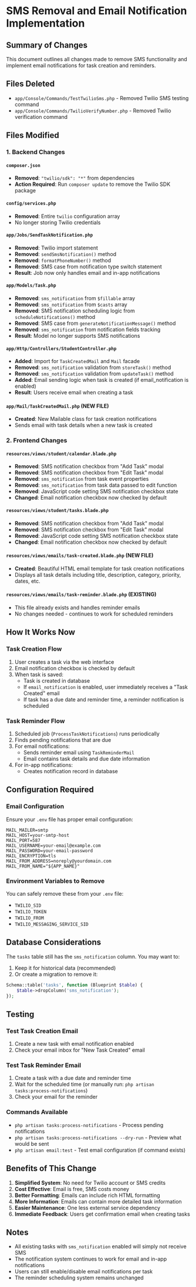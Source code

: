 # SMS Removal and Email Notification Implementation

## Summary of Changes

This document outlines all changes made to remove SMS functionality and implement email notifications for task creation and reminders.

## Files Deleted
- `app/Console/Commands/TestTwilioSms.php` - Removed Twilio SMS testing command
- `app/Console/Commands/TwilioVerifyNumber.php` - Removed Twilio verification command

## Files Modified

### 1. Backend Changes

#### `composer.json`
- **Removed**: `"twilio/sdk": "*"` from dependencies
- **Action Required**: Run `composer update` to remove the Twilio SDK package

#### `config/services.php`
- **Removed**: Entire `twilio` configuration array
- No longer storing Twilio credentials

#### `app/Jobs/SendTaskNotification.php`
- **Removed**: Twilio import statement
- **Removed**: `sendSmsNotification()` method
- **Removed**: `formatPhoneNumber()` method
- **Removed**: SMS case from notification type switch statement
- **Result**: Job now only handles email and in-app notifications

#### `app/Models/Task.php`
- **Removed**: `sms_notification` from `$fillable` array
- **Removed**: `sms_notification` from `$casts` array
- **Removed**: SMS notification scheduling logic from `scheduleNotifications()` method
- **Removed**: SMS case from `generateNotificationMessage()` method
- **Removed**: `sms_notification` from notification fields tracking
- **Result**: Model no longer supports SMS notifications

#### `app/Http/Controllers/StudentController.php`
- **Added**: Import for `TaskCreatedMail` and `Mail` facade
- **Removed**: `sms_notification` validation from `storeTask()` method
- **Removed**: `sms_notification` validation from `updateTask()` method
- **Added**: Email sending logic when task is created (if email_notification is enabled)
- **Result**: Users receive email when creating a task

#### `app/Mail/TaskCreatedMail.php` (NEW FILE)
- **Created**: New Mailable class for task creation notifications
- Sends email with task details when a new task is created

### 2. Frontend Changes

#### `resources/views/student/calendar.blade.php`
- **Removed**: SMS notification checkbox from "Add Task" modal
- **Removed**: SMS notification checkbox from "Edit Task" modal
- **Removed**: `sms_notification` from task event properties
- **Removed**: `sms_notification` from task data passed to edit function
- **Removed**: JavaScript code setting SMS notification checkbox state
- **Changed**: Email notification checkbox now checked by default

#### `resources/views/student/tasks.blade.php`
- **Removed**: SMS notification checkbox from "Add Task" modal
- **Removed**: SMS notification checkbox from "Edit Task" modal
- **Removed**: JavaScript code setting SMS notification checkbox state
- **Changed**: Email notification checkbox now checked by default

#### `resources/views/emails/task-created.blade.php` (NEW FILE)
- **Created**: Beautiful HTML email template for task creation notifications
- Displays all task details including title, description, category, priority, dates, etc.

#### `resources/views/emails/task-reminder.blade.php` (EXISTING)
- This file already exists and handles reminder emails
- No changes needed - continues to work for scheduled reminders

## How It Works Now

### Task Creation Flow
1. User creates a task via the web interface
2. Email notification checkbox is checked by default
3. When task is saved:
   - Task is created in database
   - If `email_notification` is enabled, user immediately receives a "Task Created" email
   - If task has a due date and reminder time, a reminder notification is scheduled

### Task Reminder Flow
1. Scheduled job (`ProcessTaskNotifications`) runs periodically
2. Finds pending notifications that are due
3. For email notifications:
   - Sends reminder email using `TaskReminderMail`
   - Email contains task details and due date information
4. For in-app notifications:
   - Creates notification record in database

## Configuration Required

### Email Configuration
Ensure your `.env` file has proper email configuration:

```env
MAIL_MAILER=smtp
MAIL_HOST=your-smtp-host
MAIL_PORT=587
MAIL_USERNAME=your-email@example.com
MAIL_PASSWORD=your-email-password
MAIL_ENCRYPTION=tls
MAIL_FROM_ADDRESS=noreply@yourdomain.com
MAIL_FROM_NAME="${APP_NAME}"
```

### Environment Variables to Remove
You can safely remove these from your `.env` file:
- `TWILIO_SID`
- `TWILIO_TOKEN`
- `TWILIO_FROM`
- `TWILIO_MESSAGING_SERVICE_SID`

## Database Considerations

The `tasks` table still has the `sms_notification` column. You may want to:
1. Keep it for historical data (recommended)
2. Or create a migration to remove it:

```php
Schema::table('tasks', function (Blueprint $table) {
    $table->dropColumn('sms_notification');
});
```

## Testing

### Test Task Creation Email
1. Create a new task with email notification enabled
2. Check your email inbox for "New Task Created" email

### Test Task Reminder Email
1. Create a task with a due date and reminder time
2. Wait for the scheduled time (or manually run: `php artisan tasks:process-notifications`)
3. Check your email for the reminder

### Commands Available
- `php artisan tasks:process-notifications` - Process pending notifications
- `php artisan tasks:process-notifications --dry-run` - Preview what would be sent
- `php artisan email:test` - Test email configuration (if command exists)

## Benefits of This Change

1. **Simplified System**: No need for Twilio account or SMS credits
2. **Cost Effective**: Email is free, SMS costs money
3. **Better Formatting**: Emails can include rich HTML formatting
4. **More Information**: Emails can contain more detailed task information
5. **Easier Maintenance**: One less external service dependency
6. **Immediate Feedback**: Users get confirmation email when creating tasks

## Notes

- All existing tasks with `sms_notification` enabled will simply not receive SMS
- The notification system continues to work for email and in-app notifications
- Users can still enable/disable email notifications per task
- The reminder scheduling system remains unchanged
